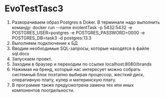 # EvoTestTasc3
1. Разворачиваем образ Postgres в Doker.
   В терминале надо выполнить команду:
    docker run --name evolentTask -p 5432:5432 -e POSTGRES_USER=postgres -e POSTGRES_PASSWORD=0000 -e POSTGRES_DB=task3 -d postgres:13.3
2. Выполняем подключение к БД
3. Вводим необходимые SQL-запросы, которые находятся в файле sql.docx
4. Запускаем проект.
5. Заходим в браузер и переходим по ссылке localhost:8080/brands
6. Нажимая на бренд, который нас интересует можно собрать системный блок поэтапно выбирая процессор, жесткий диск, оперативную плату, кулер и материнскую плату.
7. В программе также предусмотрена замена тех или иных компонентов поотдельности.
